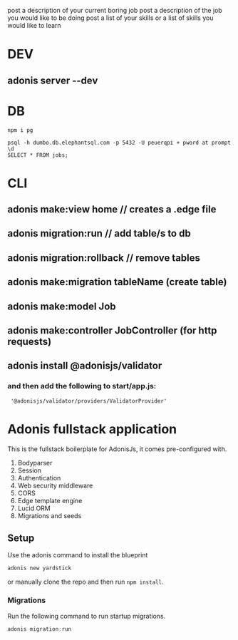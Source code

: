 post a description of your current boring job
post a description of the job you would like to be doing
post a list of your skills 
or a list of skills you would like to learn

# DEV
## adonis server --dev

# DB
```
npm i pg

psql -h dumbo.db.elephantsql.com -p 5432 -U peuerqpi + pword at prompt
\d 
SELECT * FROM jobs;
```

# CLI
## adonis make:view home // creates a .edge file
## adonis migration:run // add table/s to db
## adonis migration:rollback // remove tables
## adonis make:migration tableName (create table)
## adonis make:model Job
## adonis make:controller JobController (for http requests)

## adonis install @adonisjs/validator
### and then add the following to start/app.js:
```
 '@adonisjs/validator/providers/ValidatorProvider'
```


# Adonis fullstack application

This is the fullstack boilerplate for AdonisJs, it comes pre-configured with.

1. Bodyparser
2. Session
3. Authentication
4. Web security middleware
5. CORS
6. Edge template engine
7. Lucid ORM
8. Migrations and seeds

## Setup

Use the adonis command to install the blueprint

```bash
adonis new yardstick
```

or manually clone the repo and then run `npm install`.


### Migrations

Run the following command to run startup migrations.

```js
adonis migration:run
```
